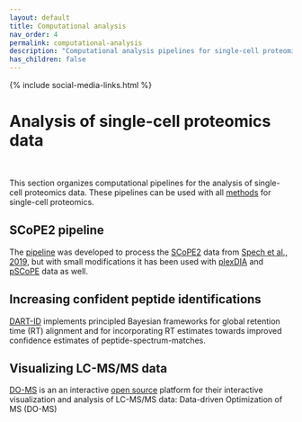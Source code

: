 ```yaml
---
layout: default
title: Computational analysis
nav_order: 4
permalink: computational-analysis
description: "Computational analysis pipelines for single-cell proteomics by mass-spectrometry"
has_children: false
---
```

{% include social-media-links.html %}

# Analysis of single-cell proteomics data

&nbsp;

This section organizes computational pipelines for the analysis of single-cell proteomics data. These pipelines can be used with all [methods](methods) for single-cell proteomics.

## SCoPE2 pipeline
The [pipeline](https://github.com/SlavovLab/SCoPE2/tree/master/code) was developed to process the [SCoPE2](scope2) data from [Spech et al., 2019](Specht_et_al_2019), but with small modifications it has been used with [plexDIA](plexDIA) and [pSCoPE](pSCoPE) data as well. 

## Increasing confident peptide identifications
[DART-ID](https://dart-id.slavovlab.net/) implements principled Bayesian frameworks for global retention time (RT) alignment and for incorporating RT estimates towards improved confidence estimates of peptide-spectrum-matches.  

## Visualizing LC-MS/MS data
[DO-MS](https://do-ms.slavovlab.net) is an an interactive [open source]() platform for their interactive visualization and analysis of LC-MS/MS data: Data-driven Optimization of MS (DO-MS)
